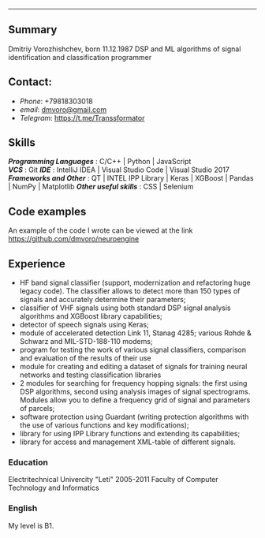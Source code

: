 
---
## Summary
Dmitriy Vorozhishchev, 
born 11.12.1987
DSP and ML algorithms of signal identification and classification programmer

## Contact:
  - _Phone_: +79818303018
  - _email_: dmvoro@gmail.com
  - _Telegram_: https://t.me/Transsformator


## Skills
***Programming Languages*** : C/C++ | Python | JavaScript  
***VCS*** : Git
***IDE*** : IntelliJ IDEA | Visual Studio Code | Visual Studio 2017
***Frameworks and Other*** : QT | INTEL IPP Library | Keras | XGBoost | Pandas | NumPy | Matplotlib
***Other useful skills*** : CSS | Selenium 


## Code examples
An example of the code I wrote can be viewed at the link
https://github.com/dmvoro/neuroengine


## Experience
- HF band signal classifier (support, modernization and refactoring huge legacy code). The classifier allows to
detect more than 150 types of signals and accurately determine their parameters;
- classifier of VHF signals using both standard DSP signal analysis algorithms and XGBoost library capabilities;
- detector of speech signals using Keras;
- module of accelerated detection Link 11, Stanag 4285; various Rohde & Schwarz and MIL-STD-188-110 modems;
- program for testing the work of various signal classifiers, comparison and evaluation of the results of their use
- module for creating and editing a dataset of signals for training neural networks and testing classification libraries
- 2 modules for searching for frequency hopping signals: the first using DSP algorithms, second using analysis images of signal spectrograms. Modules allow you to define a frequency grid
of signal and parameters of parcels;
- software protection using Guardant (writing protection algorithms with the use of various functions and key modifications);
- library for using IPP Library functions and extending its capabilities;
- library for access and management XML-table of different signals.

### Education
Electritechnical Univercity "Leti" 2005-2011
Faculty of Computer Technology and Informatics

### English
My level is B1.
